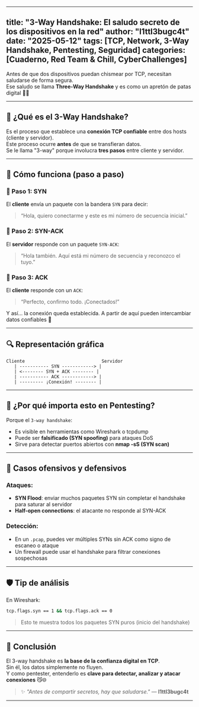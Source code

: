 
---
title: "3-Way Handshake: El saludo secreto de los dispositivos en la red"
author: "l1ttl3bugc4t"
date: "2025-05-12"
tags: [TCP, Network, 3-Way Handshake, Pentesting, Seguridad]
categories: [Cuaderno, Red Team & Chill, CyberChallenges]
---

Antes de que dos dispositivos puedan chismear por TCP, necesitan saludarse de forma segura.  
Ese saludo se llama **Three-Way Handshake** y es como un apretón de patas digital 🤝🐾

---

## 📡 ¿Qué es el 3-Way Handshake?

Es el proceso que establece una **conexión TCP confiable** entre dos hosts (cliente y servidor).  
Este proceso ocurre **antes** de que se transfieran datos.  
Se le llama "3-way" porque involucra **tres pasos** entre cliente y servidor.

---

## 🚦 Cómo funciona (paso a paso)

### 🥇 Paso 1: SYN
El **cliente** envía un paquete con la bandera `SYN` para decir:
> “Hola, quiero conectarme y este es mi número de secuencia inicial.”

### 🥈 Paso 2: SYN-ACK
El **servidor** responde con un paquete `SYN-ACK`:
> “Hola también. Aquí está mi número de secuencia y reconozco el tuyo.”

### 🥉 Paso 3: ACK
El **cliente** responde con un `ACK`:
> “Perfecto, confirmo todo. ¡Conectados!”

Y así... la conexión queda establecida. A partir de aquí pueden intercambiar datos confiables 🎉

---

## 🔍 Representación gráfica

```
Cliente                             Servidor
   | ----------- SYN ------------> |
   | <-------- SYN + ACK -------- |
   | ----------- ACK ------------> |
   | --------- ¡Conexión! -------- |
```

---

## 🧠 ¿Por qué importa esto en Pentesting?

Porque el `3-way handshake`:
- Es visible en herramientas como Wireshark o tcpdump
- Puede ser **falsificado (SYN spoofing)** para ataques DoS
- Sirve para detectar puertos abiertos con **nmap -sS (SYN scan)**

---

## 🧨 Casos ofensivos y defensivos

### Ataques:
- **SYN Flood**: enviar muchos paquetes SYN sin completar el handshake para saturar al servidor
- **Half-open connections**: el atacante no responde al SYN-ACK

### Detección:
- En un `.pcap`, puedes ver múltiples SYNs sin ACK como signo de escaneo o ataque
- Un firewall puede usar el handshake para filtrar conexiones sospechosas

---

## 🛡️ Tip de análisis

En Wireshark:
```bash
tcp.flags.syn == 1 && tcp.flags.ack == 0
```
> Esto te muestra todos los paquetes SYN puros (inicio del handshake)

---

## 🚩 Conclusión

El 3-way handshake es **la base de la confianza digital en TCP**.  
Sin él, los datos simplemente no fluyen.  
Y como pentester, entenderlo es **clave para detectar, analizar y atacar conexiones** 😼🌐

> ✨ _"Antes de compartir secretos, hay que saludarse."_ — **l1ttl3bugc4t**

---

